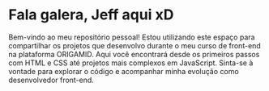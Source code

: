 # Fala galera, Jeff aqui xD

Bem-vindo ao meu repositório pessoal! Estou utilizando este espaço para compartilhar os projetos que desenvolvo durante o meu curso de front-end na plataforma ORIGAMID. Aqui você encontrará desde os primeiros passos com HTML e CSS até projetos mais complexos em JavaScript. Sinta-se à vontade para explorar o código e acompanhar minha evolução como desenvolvedor front-end.
